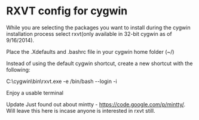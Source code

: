 RXVT config for cygwin 
=====

While you are selecting the packages you want to install during the cygwin installation process select rxvt(only available in 32-bit cygwin as of 9/16/2014).  

Place the .Xdefaults and .bashrc file in your cygwin home folder (~/)

Instead of using the default cygwin shortcut, create a new shortcut with the following:

C:\cygwin\bin\rxvt.exe -e /bin/bash --login -i

Enjoy a usable terminal  


Update
Just found out about mintty - https://code.google.com/p/mintty/.  Will leave this here is incase anyone is interested in rxvt still.  
